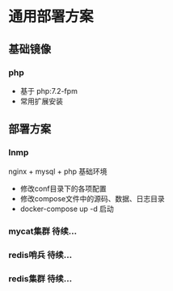 # 通用部署方案

## 基础镜像
### php
- 基于 php:7.2-fpm
- 常用扩展安装

## 部署方案
### lnmp
nginx + mysql + php 基础环境
- 修改conf目录下的各项配置
- 修改compose文件中的源码、数据、日志目录
- docker-compose up -d 启动
### mycat集群 待续...
### redis哨兵 待续...
### redis集群 待续...
